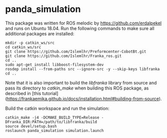 # panda_simulation


This package was written for ROS melodic by https://github.com/erdalpekel and runs on Ubuntu 18.04. Run the following commands to make sure all additional packages are installed:

```
mkdir -p catkin_ws/src
cd catkin_ws/src
git clone https://github.com/Islemlhr/Preformcenter-CobotBt.git
git clone https://github.com/Islemlhr/Franka_ros.git
cd ..
sudo apt-get install libboost-filesystem-dev
rosdep install --from-paths src --ignore-src -y --skip-keys libfranka
cd ..
```
Note that it is also important to build the *libfranka* library from source and pass its directory to *catkin_make* when building this ROS package, as described in [this tutorial] (https://frankaemika.github.io/docs/installation.html#building-from-source).

Build the catkin workspace and run the simulation:
```
catkin_make -j4 -DCMAKE_BUILD_TYPE=Release -DFranka_DIR:PATH=/path/to/libfranka/build
source devel/setup.bash
roslaunch panda_simulation simulation.launch
```

